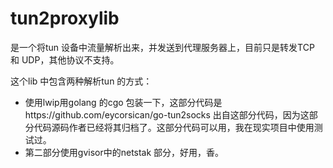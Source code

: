 # tun2proxylib 
是一个将tun 设备中流量解析出来，并发送到代理服务器上，目前只是转发TCP 和 UDP，其他协议不支持。

这个lib 中包含两种解析tun 的方式：
* 使用lwip用golang 的cgo 包装一下，这部分代码是https://github.com/eycorsican/go-tun2socks 出自这部分代码，因为这部分代码源码作者已经将其归档了。这部分代码可以用，我在现实项目中使用测试过。
* 第二部分使用gvisor中的netstak 部分，好用，香。

